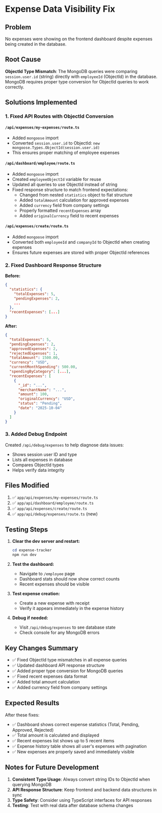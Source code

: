 # Expense Data Visibility Fix

## Problem
No expenses were showing on the frontend dashboard despite expenses being created in the database.

## Root Cause
**ObjectId Type Mismatch**: The MongoDB queries were comparing `session.user.id` (string) directly with `employeeId` (ObjectId) in the database. MongoDB requires proper type conversion for ObjectId queries to work correctly.

## Solutions Implemented

### 1. Fixed API Routes with ObjectId Conversion

#### `/api/expenses/my-expenses/route.ts`
- Added `mongoose` import
- Converted `session.user.id` to ObjectId: `new mongoose.Types.ObjectId(session.user.id)`
- This ensures proper matching of employee expenses

#### `/api/dashboard/employee/route.ts`
- Added `mongoose` import
- Created `employeeObjectId` variable for reuse
- Updated all queries to use ObjectId instead of string
- Fixed response structure to match frontend expectations:
  - Changed from nested `statistics` object to flat structure
  - Added `totalAmount` calculation for approved expenses
  - Added `currency` field from company settings
  - Properly formatted `recentExpenses` array
  - Added `originalCurrency` field to recent expenses

#### `/api/expenses/create/route.ts`
- Added `mongoose` import
- Converted both `employeeId` and `companyId` to ObjectId when creating expenses
- Ensures future expenses are stored with proper ObjectId references

### 2. Fixed Dashboard Response Structure

**Before:**
```json
{
  "statistics": {
    "totalExpenses": 5,
    "pendingExpenses": 2,
    ...
  },
  "recentExpenses": [...]
}
```

**After:**
```json
{
  "totalExpenses": 5,
  "pendingExpenses": 2,
  "approvedExpenses": 2,
  "rejectedExpenses": 1,
  "totalAmount": 1500.00,
  "currency": "USD",
  "currentMonthSpending": 500.00,
  "spendingByCategory": [...],
  "recentExpenses": [
    {
      "_id": "...",
      "merchantName": "...",
      "amount": 100,
      "originalCurrency": "USD",
      "status": "Pending",
      "date": "2025-10-04"
    }
  ]
}
```

### 3. Added Debug Endpoint

Created `/api/debug/expenses` to help diagnose data issues:
- Shows session user ID and type
- Lists all expenses in database
- Compares ObjectId types
- Helps verify data integrity

## Files Modified

1. ✅ `app/api/expenses/my-expenses/route.ts`
2. ✅ `app/api/dashboard/employee/route.ts`
3. ✅ `app/api/expenses/create/route.ts`
4. ✅ `app/api/debug/expenses/route.ts` (new)

## Testing Steps

1. **Clear the dev server and restart:**
   ```powershell
   cd expense-tracker
   npm run dev
   ```

2. **Test the dashboard:**
   - Navigate to `/employee` page
   - Dashboard stats should now show correct counts
   - Recent expenses should be visible

3. **Test expense creation:**
   - Create a new expense with receipt
   - Verify it appears immediately in the expense history

4. **Debug if needed:**
   - Visit `/api/debug/expenses` to see database state
   - Check console for any MongoDB errors

## Key Changes Summary

- ✅ Fixed ObjectId type mismatches in all expense queries
- ✅ Updated dashboard API response structure
- ✅ Added proper type conversion for MongoDB queries
- ✅ Fixed recent expenses data format
- ✅ Added total amount calculation
- ✅ Added currency field from company settings

## Expected Results

After these fixes:
- ✅ Dashboard shows correct expense statistics (Total, Pending, Approved, Rejected)
- ✅ Total amount is calculated and displayed
- ✅ Recent expenses list shows up to 5 recent items
- ✅ Expense history table shows all user's expenses with pagination
- ✅ New expenses are properly saved and immediately visible

## Notes for Future Development

1. **Consistent Type Usage**: Always convert string IDs to ObjectId when querying MongoDB
2. **API Response Structure**: Keep frontend and backend data structures in sync
3. **Type Safety**: Consider using TypeScript interfaces for API responses
4. **Testing**: Test with real data after database schema changes
